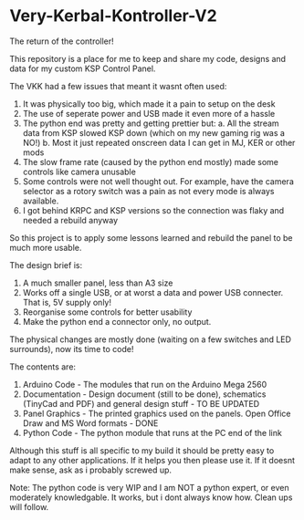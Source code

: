 # Very-Kerbal-Kontroller-V2
The return of the controller! 

This repository is a place for me to keep and share my code, designs and data for my custom KSP Control Panel.

The VKK had a few issues that meant it wasnt often used:
1. It was physically too big, which made it a pain to setup on the desk
2. The use of seperate power and USB made it even more of a hassle
3. The python end was pretty and getting prettier but:
	a. All the stream data from KSP slowed KSP down (which on my new gaming rig was a NO!)
	b. Most it just repeated onscreen data I can get in MJ, KER or other mods
4. The slow frame rate (caused by the python end mostly) made some controls like camera unusable
5. Some controls were not well thought out. For example, have the camera selector as a rotory switch was a pain as 
   not every mode is always available.
5. I got behind KRPC and KSP versions so the connection was flaky and needed a rebuild anyway

So this project is to apply some lessons learned and rebuild the panel to be much more usable.

The design brief is:
1. A much smaller panel, less than A3 size
2. Works off a single USB, or at worst a data and power USB connecter. That is, 5V supply only!
3. Reorganise some controls for better usability
4. Make the python end a connector only, no output.

The physical changes are mostly done (waiting on a few switches and LED surrounds), now its time to code!

The contents are:

1. Arduino Code - The modules that run on the Arduino Mega 2560
2. Documentation - Design document (still to be done), schematics (TinyCad and PDF) and general design stuff - TO BE UPDATED
3. Panel Graphics - The printed graphics used on the panels. Open Office Draw and MS Word formats - DONE
4. Python Code - The python module that runs at the PC end of the link

Although this stuff is all specific to my build it should be pretty easy to adapt to any other applications. 
If it helps you then please use it. If it doesnt make sense, ask as i probably screwed up. 

Note: The python code is very WIP and I am NOT a python expert, or even moderately knowledgable. 
It works, but i dont always know how. Clean ups will follow.
